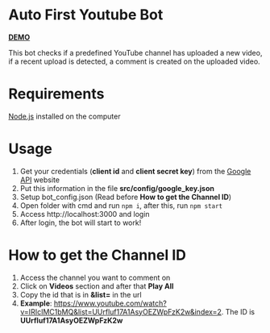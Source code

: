 # Auto First Youtube Bot

[**DEMO**](https://youtu.be/IRIcIMC1bMQ "DEMO")

This bot checks if a predefined YouTube channel has uploaded a new video, if a recent upload is detected, a comment is created on the uploaded video.

# Requirements

[Node.js](https://nodejs.org/ "Node.js") installed on the computer

# Usage

1. Get your credentials (**client id** and **client secret key**) from the [Google API](https://console.developers.google.com "Google API") website
2. Put this information in the file **src/config/google_key.json**
3. Setup bot_config.json (Read before **How to get the Channel ID**)
4. Open folder with cmd and run `npm i`, after this, run `npm start`
5. Access http://localhost:3000 and login
6. After login, the bot will start to work!

# How to get the Channel ID
1. Access the channel you want to comment on
2. Click on **Videos** section and after that **Play All**
3. Copy the id that is in **&list=** in the url
4. **Example**: https://www.youtube.com/watch?v=IRIcIMC1bMQ&list=UUrfluf17A1AsyOEZWpFzK2w&index=2. The ID is **UUrfluf17A1AsyOEZWpFzK2w**
